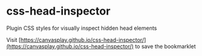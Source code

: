 # css-head-inspector
Plugin CSS styles for visually inspect hidden head elements

Visit [https://canvasplay.github.io/css-head-inspector/](https://canvasplay.github.io/css-head-inspector/) to save the bookmarklet
